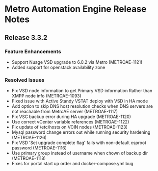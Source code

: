 # Metro Automation Engine Release Notes

## Release 3.3.2

### Feature Enhancements
* Support Nuage VSD upgrade to 6.0.2 via Metro (METROAE-1121)
* Added support for openstack availability zone

### Resolved Issues
* Fix VSD node information to get Primary VSD information Rather than XMPP node info (METROAE-1093)
* Fixed issue with Active Standy VSTAT deploy with VSD in HA mode
* Add option to skip DNS host resolution checks when DNS servers are not reachable from MetroAE server (METROAE-1117)
* Fix VSC backup error during HA upgrade (METROAE-1120)
* Use correct vCenter variable references (METROAE-1122)
* Fix update of /etc/hosts on VCIN nodes (METROAE-1123)
* Mysql password change errors out while running security hardening (METROAE-1126)
* Fix VSD 'Set upgrade complete flag' fails with non-default csproot password (METROAE-1116)
* Use primary group instead of username when chown of backup dir (METROAE-1118)
* Fixes for portal start up order and docker-compose.yml bug
